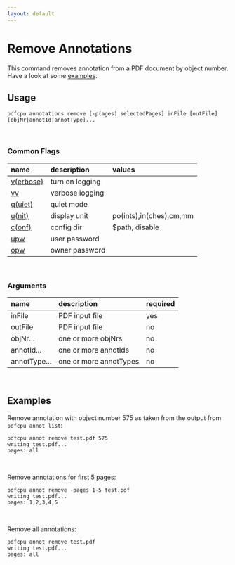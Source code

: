 ```yaml
---
layout: default
---
```


# Remove Annotations

This command removes annotation from a PDF document by object number.
Have a look at some [examples](#examples).

## Usage

```
pdfcpu annotations remove [-p(ages) selectedPages] inFile [outFile] [objNr|annotId|annotType]...
```

<br>

### Common Flags

| name                                            | description     | values
|:------------------------------------------------|:----------------|:-------
| [v(erbose)](../getting_started/common_flags.md) | turn on logging |
| [vv](../getting_started/common_flags.md)        | verbose logging |
| [q(uiet)](../getting_started/common_flags.md)   | quiet mode      |
| [u(nit)](../getting_started/common_flags.md)    | display unit    | po(ints),in(ches),cm,mm
| [c(onf)](../getting_started/common_flags.md)       | config dir      | $path, disable
| [upw](../getting_started/common_flags.md)          | user password   |
| [opw](../getting_started/common_flags.md)          | owner password  |

<br>

### Arguments

| name         | description         | required
|:-------------|:--------------------|:--------
| inFile       | PDF input file      | yes
| outFile      | PDF input file      | no
| objNr...     | one or more objNrs  | no
| annotId...   | one or more annotIds  | no
| annotType... | one or more annotTypes  | no

<br>

## Examples

Remove annotation with object number 575 as taken from the output from `pdfcpu annot list`:
```
pdfcpu annot remove test.pdf 575
writing test.pdf...
pages: all
```

<br>

Remove annotations for first 5 pages:
```
pdfcpu annot remove -pages 1-5 test.pdf
writing test.pdf...
pages: 1,2,3,4,5
```

<br>

Remove all annotations:
```
pdfcpu annot remove test.pdf
writing test.pdf...
pages: all
```